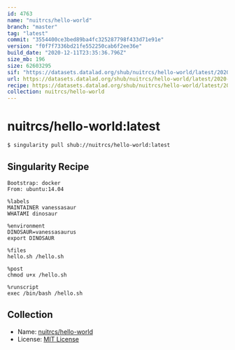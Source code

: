 ```yaml
---
id: 4763
name: "nuitrcs/hello-world"
branch: "master"
tag: "latest"
commit: "3554400ce3bed89ba4fc325287798f433d71e91e"
version: "f0f7f7336bd21fe552250cab6f2ee36e"
build_date: "2020-12-11T23:35:36.796Z"
size_mb: 196
size: 62603295
sif: "https://datasets.datalad.org/shub/nuitrcs/hello-world/latest/2020-12-11-3554400c-f0f7f733/f0f7f7336bd21fe552250cab6f2ee36e.simg"
url: https://datasets.datalad.org/shub/nuitrcs/hello-world/latest/2020-12-11-3554400c-f0f7f733/
recipe: https://datasets.datalad.org/shub/nuitrcs/hello-world/latest/2020-12-11-3554400c-f0f7f733/Singularity
collection: nuitrcs/hello-world
---
```


# nuitrcs/hello-world:latest

```bash
$ singularity pull shub://nuitrcs/hello-world:latest
```

## Singularity Recipe

```singularity
Bootstrap: docker
From: ubuntu:14.04

%labels
MAINTAINER vanessasaur
WHATAMI dinosaur

%environment
DINOSAUR=vanessasaurus
export DINOSAUR

%files
hello.sh /hello.sh

%post
chmod u+x /hello.sh

%runscript
exec /bin/bash /hello.sh
```

## Collection

 - Name: [nuitrcs/hello-world](https://github.com/nuitrcs/hello-world)
 - License: [MIT License](https://api.github.com/licenses/mit)

